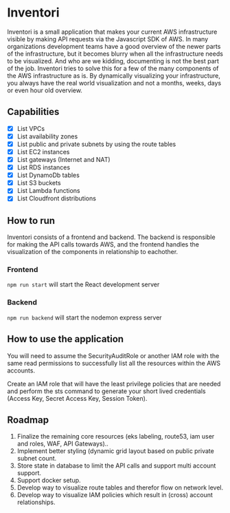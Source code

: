# Inventori

Inventori is a small application that makes your current AWS infrastructure visible by making
API requests via the Javascript SDK of AWS. In many organizations development teams have a good overview 
of the newer parts of the infrastructure, but it becomes blurry when all the infrastructure needs to be visualized.
And who are we kidding, documenting is not the best part of the job.
Inventori tries to solve this for a few of the many components of the AWS infrastructure as is.
By dynamically visualizing your infrastructure, you always have the real world visualization and not a months, weeks, days or even hour old overview.

## Capabilities
- [x] List VPCs
- [x] List availability zones
- [x] List public and private subnets by using the route tables
- [x] List EC2 instances
- [x] List gateways (Internet and NAT)
- [x] List RDS instances
- [x] List DynamoDb tables
- [x] List S3 buckets
- [x] List Lambda functions
- [x] List Cloudfront distributions

## How to run

Inventori consists of a frontend and backend. 
The backend is responsible for making the API calls towards AWS, 
and the frontend handles the visualization of the components in relationship to eachother.

### Frontend

`npm run start` will start the React development server

### Backend

`npm run backend` will start the nodemon express server

## How to use the application

You will need to assume the SecurityAuditRole or another IAM role with the same read permissions to successfully list 
all the resources within the AWS accounts.

Create an IAM role that will have the least privilege policies that are needed and perform the sts command to 
generate your short lived credentials (Access Key, Secret Access Key, Session Token).

## Roadmap

1. Finalize the remaining core resources (eks labeling, route53, iam user and roles, WAF, API Gateways)..
2. Implement better styling (dynamic grid layout based on public private subnet count.
3. Store state in database to limit the API calls and support multi account support.
4. Support docker setup.
5. Develop way to visualize route tables and therefor flow on network level.
6. Develop way to visualize IAM policies which result in (cross) account relationships. 

